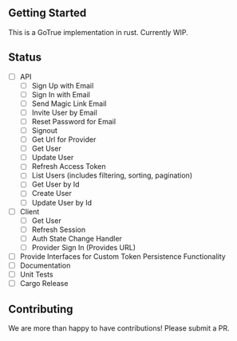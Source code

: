 ## Getting Started

This is a GoTrue implementation in rust. Currently WIP.

## Status

- [ ] API
  - [ ] Sign Up with Email
  - [ ] Sign In with Email
  - [ ] Send Magic Link Email
  - [ ] Invite User by Email
  - [ ] Reset Password for Email
  - [ ] Signout
  - [ ] Get Url for Provider
  - [ ] Get User
  - [ ] Update User
  - [ ] Refresh Access Token
  - [ ] List Users (includes filtering, sorting, pagination)
  - [ ] Get User by Id
  - [ ] Create User
  - [ ] Update User by Id
- [ ] Client
  - [ ] Get User
  - [ ] Refresh Session
  - [ ] Auth State Change Handler
  - [ ] Provider Sign In (Provides URL)
- [ ] Provide Interfaces for Custom Token Persistence Functionality
- [ ] Documentation
- [ ] Unit Tests
- [ ] Cargo Release

## Contributing

We are more than happy to have contributions! Please submit a PR.

